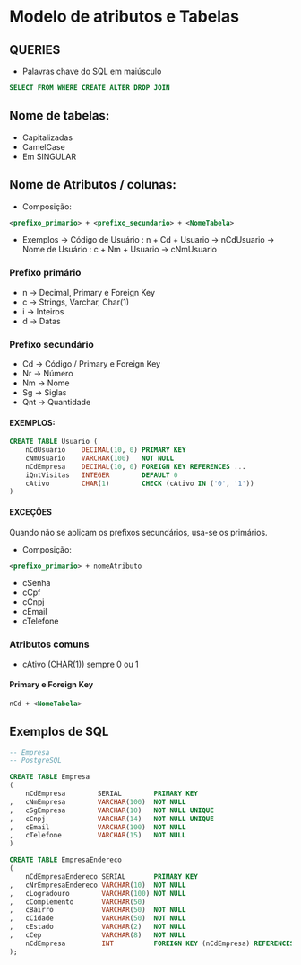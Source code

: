 # Modelo de atributos e Tabelas

## QUERIES
- Palavras chave do SQL em maiúsculo
```sql
SELECT FROM WHERE CREATE ALTER DROP JOIN 
```

## Nome de tabelas:
- Capitalizadas
- CamelCase
- Em SINGULAR


## Nome de Atributos / colunas:

* Composição:
```xml
<prefixo_primario> + <prefixo_secundario> + <NomeTabela>
```

* Exemplos
-> Código de Usuário : n + Cd + Usuario -> nCdUsuario
-> Nome de Usuário : c + Nm + Usuario -> cNmUsuario


### Prefixo primário
- n -> Decimal, Primary e Foreign Key
- c -> Strings, Varchar, Char(1)
- i -> Inteiros
- d -> Datas

### Prefixo secundário
- Cd -> Código / Primary e Foreign Key
- Nr -> Número
- Nm -> Nome
- Sg -> Siglas
- Qnt -> Quantidade


#### EXEMPLOS:

```sql
CREATE TABLE Usuario (
    nCdUsuario    DECIMAL(10, 0) PRIMARY KEY
    cNmUsuario    VARCHAR(100)   NOT NULL
    nCdEmpresa    DECIMAL(10, 0) FOREIGN KEY REFERENCES ...
    iQntVisitas   INTEGER        DEFAULT 0
    cAtivo        CHAR(1)        CHECK (cAtivo IN ('0', '1'))
)
```

#### EXCEÇÕES

Quando não se aplicam os prefixos secundários, usa-se os primários.

* Composição:
```xml
<prefixo_primario> + nomeAtributo
```

- cSenha
- cCpf
- cCnpj
- cEmail
- cTelefone

### Atributos comuns
- cAtivo (CHAR(1)) sempre 0 ou 1

#### Primary e Foreign Key
```xml
nCd + <NomeTabela>
```


## Exemplos de SQL
```sql
-- Empresa
-- PostgreSQL

CREATE TABLE Empresa 
(
    nCdEmpresa        SERIAL        PRIMARY KEY
,   cNmEmpresa        VARCHAR(100)  NOT NULL
,   cSgEmpresa        VARCHAR(10)   NOT NULL UNIQUE
,   cCnpj             VARCHAR(14)   NOT NULL UNIQUE
,   cEmail            VARCHAR(100)  NOT NULL
,   cTelefone         VARCHAR(15)   NOT NULL
)

CREATE TABLE EmpresaEndereco 
(
    nCdEmpresaEndereco SERIAL       PRIMARY KEY
,   cNrEmpresaEndereco VARCHAR(10)  NOT NULL
,   cLogradouro        VARCHAR(100) NOT NULL
,   cComplemento       VARCHAR(50)
,   cBairro            VARCHAR(50)  NOT NULL
,   cCidade            VARCHAR(50)  NOT NULL
,   cEstado            VARCHAR(2)   NOT NULL
,   cCep               VARCHAR(8)   NOT NULL
    nCdEmpresa         INT          FOREIGN KEY (nCdEmpresa) REFERENCES Empresa(nCdEmpresa),
);

```
